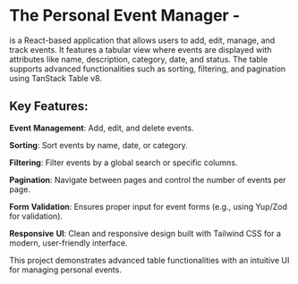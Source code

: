 # The Personal Event Manager  - 
is a React-based application that allows users to add, edit, manage, and track events. It features a tabular view where events are displayed with attributes like name, description, category, date, and status. The table supports advanced functionalities such as sorting, filtering, and pagination using TanStack Table v8.

## Key Features:
**Event** **Management**: Add, edit, and delete events.

**Sorting**: Sort events by name, date, or category.

**Filtering**: Filter events by a global search or specific columns.

**Pagination**: Navigate between pages and control the number of events per page.

**Form** **Validation**: Ensures proper input for event forms (e.g., using Yup/Zod for validation).

**Responsive** **UI**: Clean and responsive design built with Tailwind CSS for a modern, user-friendly interface.

This project demonstrates advanced table functionalities with an intuitive UI for managing personal events.
